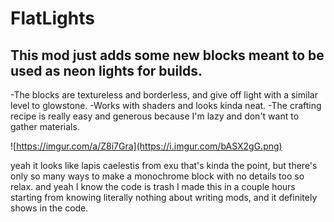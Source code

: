 # FlatLights

## This mod just adds some new blocks meant to be used as neon lights for builds.

-The blocks are textureless and borderless, and give off light with a similar level to glowstone.
-Works with shaders and looks kinda neat.
-The crafting recipe is really easy and generous because I'm lazy and don't want to gather materials.

![https://imgur.com/a/Z8i7Gra](https://i.imgur.com/bASX2gG.png)

yeah it looks like lapis caelestis from exu that's kinda the point, but there's only so many ways to make a monochrome block with no details too so relax. and yeah I know the code is trash I made this in a couple hours starting from knowing literally nothing about writing mods, and it definitely shows in the code.



